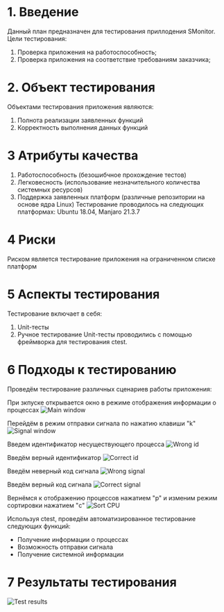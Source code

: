 # 1. Введение

Данный план предназначен для тестирования приллодения SMonitor. Цели тестирования:
1. Проверка приложения на работоспособность;
2. Проверка приложения на соответствие требованиям заказчика;

# 2. Объект тестирования

Объектами тестирования приложения являются:
1. Полнота реализации заявленных функций
2. Корректность выполнения данных функций

# 3 Атрибуты качества

1. Работоспособность (безошибчное прохождение тестов)
2. Легковесность (использование незначительного количества системных ресурсов)
3. Поддержка заявленных платформ (различные репозитории на основе ядра Linux)
Тестирование проводилось на следующих платформах: Ubuntu 18.04, Manjaro 21.3.7

# 4 Риски 
Риском является тестирование приложения на ограниченном списке платформ

# 5 Аспекты тестирования

Тестирование включает в себя:
1. Unit-тесты
2. Ручное тестирование
Unit-тесты проводились с помощью фреймворка для тестирования ctest.

# 6 Подходы к тестированию
Проведём тестирование различных сценариев работы приложения:

При зкпуске открывается окно в режиме отображения информации о процессах
![Main window](https://github.com/Podik-err/TRiTPO/blob/main/Tests/Main%20window.png)

Перейдём в режим отправки сигнала по нажатию клавиши "k"
![Signal window](https://github.com/Podik-err/TRiTPO/blob/main/Tests/Signal%20window.png)

Введем идентификатор несуществующего процесса
![Wrong id](https://github.com/Podik-err/TRiTPO/blob/main/Tests/Wrong%20id.png)

Введём верный идентификатор
![Correct id](https://github.com/Podik-err/TRiTPO/blob/main/Tests/Correct%20id.png)

Введём неверный код сигнала
![Wrong signal](https://github.com/Podik-err/TRiTPO/blob/main/Tests/Wrong%20signal.png)

Введём верный код сигнала
![Correct signal](https://github.com/Podik-err/TRiTPO/blob/main/Tests/Correct%20signal.png)

Вернёмся к отображению процессов нажатием "p" и изменим режим сортировки нажатием "c"
![Sort CPU](https://github.com/Podik-err/TRiTPO/blob/main/Tests/Sort%20CPU.png)

Используя ctest, проведём автоматизированное тестирование следующих функций:
- Получение информации о процессах
- Возможность отправки сигнала
- Получение системной информации

# 7 Результаты тестирования

![Test results](https://github.com/Podik-err/TRiTPO/blob/main/Tests/UNIT%20Tests.png)
